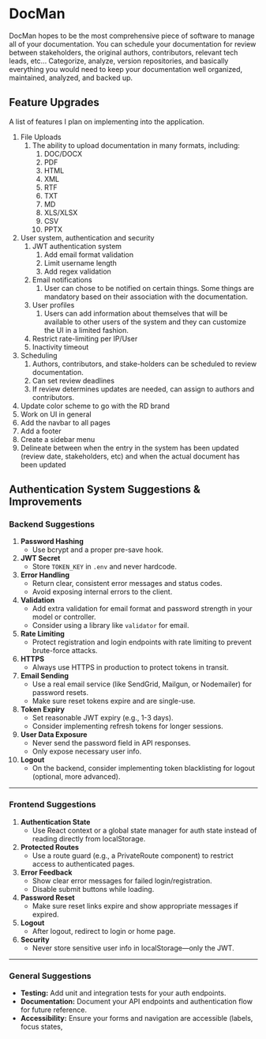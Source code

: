 # DocMan

DocMan hopes to be the most comprehensive piece of software to manage all of your documentation. You can schedule your documentation for review between stakeholders, the original authors, contributors, relevant tech leads, etc... Categorize, analyze, version repositories, and basically everything you would need to keep your documentation well organized, maintained, analyzed, and backed up.

## Feature Upgrades

A list of features I plan on implementing into the application.

1. File Uploads
   1. The ability to upload documentation in many formats, including:
      1. DOC/DOCX
      2. PDF
      3. HTML
      4. XML
      5. RTF
      6. TXT
      7. MD
      8. XLS/XLSX
      9. CSV
      10. PPTX
2. User system, authentication and security
   1. JWT authentication system
      1. Add email format validation
      2. Limit username length
      3. Add regex validation
   2. Email notifications
      1. User can chose to be notified on certain things. Some things are mandatory based on their association with the documentation.
   3. User profiles
      1. Users can add information about themselves that will be available to other users of the system and they can customize the UI in a limited fashion.
   4. Restrict rate-limiting per IP/User
   5. Inactivity timeout
3. Scheduling
   1. Authors, contributors, and stake-holders can be scheduled to review documentation.
   2. Can set review deadlines
   3. If review determines updates are needed, can assign to authors and contributors.
4. Update color scheme to go with the RD brand
5. Work on UI in general
6. Add the navbar to all pages
7. Add a footer
8. Create a sidebar menu
9. Delineate between when the entry in the system has been updated (review date, stakeholders, etc) and when the actual document has been updated

## Authentication System Suggestions & Improvements

### Backend Suggestions

1. **Password Hashing**
   - Use bcrypt and a proper pre-save hook.
2. **JWT Secret**
   - Store `TOKEN_KEY` in `.env` and never hardcode.
3. **Error Handling**
   - Return clear, consistent error messages and status codes.
   - Avoid exposing internal errors to the client.
4. **Validation**
   - Add extra validation for email format and password strength in your model or controller.
   - Consider using a library like `validator` for email.
5. **Rate Limiting**
   - Protect registration and login endpoints with rate limiting to prevent brute-force attacks.
6. **HTTPS**
   - Always use HTTPS in production to protect tokens in transit.
7. **Email Sending**
   - Use a real email service (like SendGrid, Mailgun, or Nodemailer) for password resets.
   - Make sure reset tokens expire and are single-use.
8. **Token Expiry**
   - Set reasonable JWT expiry (e.g., 1-3 days).
   - Consider implementing refresh tokens for longer sessions.
9. **User Data Exposure**
   - Never send the password field in API responses.
   - Only expose necessary user info.
10. **Logout**
    - On the backend, consider implementing token blacklisting for logout (optional, more advanced).

---

### Frontend Suggestions

1. **Authentication State**
   - Use React context or a global state manager for auth state instead of reading directly from localStorage.
2. **Protected Routes**
   - Use a route guard (e.g., a PrivateRoute component) to restrict access to authenticated pages.
3. **Error Feedback**
   - Show clear error messages for failed login/registration.
   - Disable submit buttons while loading.
4. **Password Reset**
   - Make sure reset links expire and show appropriate messages if expired.
5. **Logout**
   - After logout, redirect to login or home page.
6. **Security**
   - Never store sensitive user info in localStorage—only the JWT.

---

### General Suggestions

- **Testing:** Add unit and integration tests for your auth endpoints.
- **Documentation:** Document your API endpoints and authentication flow for future reference.
- **Accessibility:** Ensure your forms and navigation are accessible (labels, focus states,

